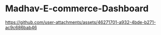 # Madhav-E-commerce-Dashboard
https://github.com/user-attachments/assets/46271701-a932-4bde-b271-ac9c686bab46
